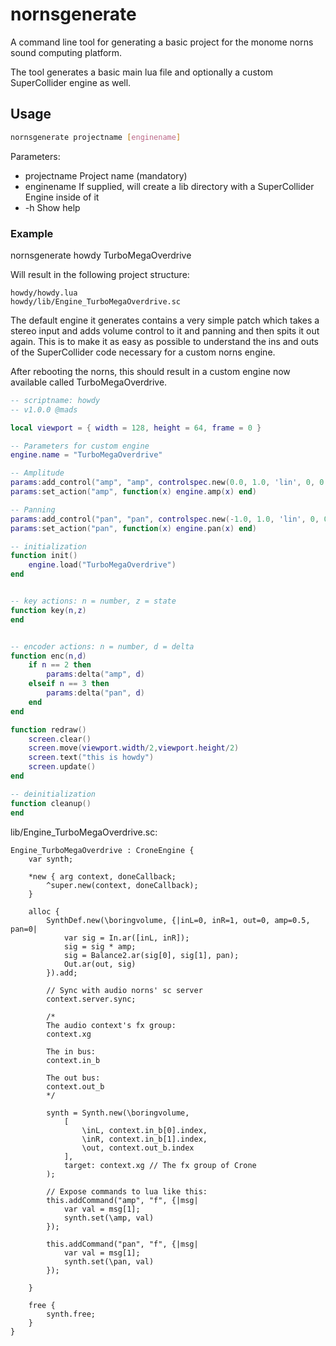 # nornsgenerate

A command line tool for generating a basic project for the monome norns sound computing platform.

The tool generates a basic main lua file and optionally a custom SuperCollider engine as well.

## Usage

```bash
nornsgenerate projectname [enginename]
```
Parameters:

- projectname 		Project name (mandatory)
- enginename 			If supplied, will create a lib directory with a SuperCollider Engine inside of it
- -h 					Show help

### Example
nornsgenerate howdy TurboMegaOverdrive

Will result in the following project structure:
```
howdy/howdy.lua
howdy/lib/Engine_TurboMegaOverdrive.sc
```
The default engine it generates contains a very simple patch which takes a stereo input and adds volume control to it and panning and then spits it out again. This is to make it as easy as possible to understand the ins and outs of the SuperCollider code necessary for a custom norns engine.

After rebooting the norns, this should result in a custom engine now available called TurboMegaOverdrive.

```lua
-- scriptname: howdy
-- v1.0.0 @mads

local viewport = { width = 128, height = 64, frame = 0 }

-- Parameters for custom engine
engine.name = "TurboMegaOverdrive"

-- Amplitude
params:add_control("amp", "amp", controlspec.new(0.0, 1.0, 'lin', 0, 0.5, 'amps'))
params:set_action("amp", function(x) engine.amp(x) end)

-- Panning
params:add_control("pan", "pan", controlspec.new(-1.0, 1.0, 'lin', 0, 0.5, 'pans'))
params:set_action("pan", function(x) engine.pan(x) end)

-- initialization
function init()
	engine.load("TurboMegaOverdrive")
end


-- key actions: n = number, z = state
function key(n,z)
end


-- encoder actions: n = number, d = delta
function enc(n,d)
	if n == 2 then
		params:delta("amp", d)
	elseif n == 3 then
		params:delta("pan", d)
	end
end

function redraw()
	screen.clear()
	screen.move(viewport.width/2,viewport.height/2)
	screen.text("this is howdy")
	screen.update()
end

-- deinitialization
function cleanup()
end
```

lib/Engine\_TurboMegaOverdrive.sc:
```supercollider
Engine_TurboMegaOverdrive : CroneEngine {
	var synth;

	*new { arg context, doneCallback;
		^super.new(context, doneCallback);
	}

	alloc {
		SynthDef.new(\boringvolume, {|inL=0, inR=1, out=0, amp=0.5, pan=0|
			var sig = In.ar([inL, inR]);
			sig = sig * amp;
			sig = Balance2.ar(sig[0], sig[1], pan);
			Out.ar(out, sig)
		}).add;

		// Sync with audio norns' sc server
		context.server.sync;

		/*
		The audio context's fx group:
		context.xg

		The in bus:
		context.in_b

		The out bus:
		context.out_b
		*/

		synth = Synth.new(\boringvolume, 
			[
				\inL, context.in_b[0].index,
				\inR, context.in_b[1].index,
				\out, context.out_b.index 
			],
			target: context.xg // The fx group of Crone
		);

		// Expose commands to lua like this:
		this.addCommand("amp", "f", {|msg|
			var val = msg[1];
			synth.set(\amp, val)
		});

		this.addCommand("pan", "f", {|msg|
			var val = msg[1];
			synth.set(\pan, val)
		});

	}

	free {
		synth.free;
	}
}
```
